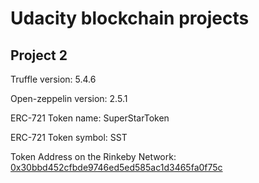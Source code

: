 # Udacity blockchain projects

## Project 2

Truffle version: 5.4.6

Open-zeppelin version: 2.5.1

ERC-721 Token name: SuperStarToken

ERC-721 Token symbol: SST

Token Address on the Rinkeby Network:
[0x30bbd452cfbde9746ed5ed585ac1d3465fa0f75c](https://rinkeby.etherscan.io/address/0x30bbd452cfbde9746ed5ed585ac1d3465fa0f75c)
